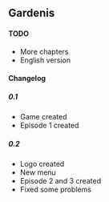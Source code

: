 ## Gardenis
#### TODO
- More chapters
- English version

#### Changelog
##### 0.1
- Game created
- Episode 1 created
##### 0.2
- Logo created
- New menu
- Episode 2 and 3 created
- Fixed some problems
